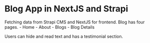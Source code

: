 # Blog App in NextJS and Strapi

Fetching data from Strapi CMS and NextJS for frontend.
Blog has four pages.
    -   Home
    -   About
    -   Blogs
    -   Blog Details


Users can hide and read text and has a testimonial section.
